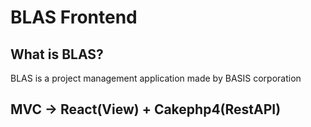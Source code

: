 # BLAS Frontend

## What is BLAS?
BLAS is a project management application made by BASIS corporation

## MVC → React(View) + Cakephp4(RestAPI) 

